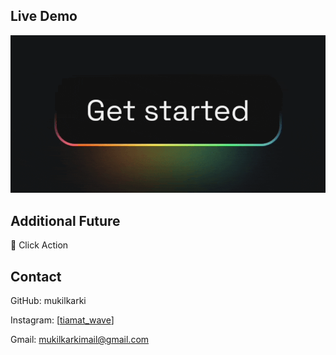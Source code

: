 ## Live Demo

![](https://github.com/mukilkarki/Fancy-Glowing-Button/blob/37ef883c26ac239c574a32b782d54e239ec5a35d/demo/demo.gif)

## Additional Future
💜 Click Action
## Contact

GitHub: mukilkarki

Instagram: [[tiamat_wave](https://www.instagram.com/tiamat_wave)]

Gmail: mukilkarkimail@gmail.com
